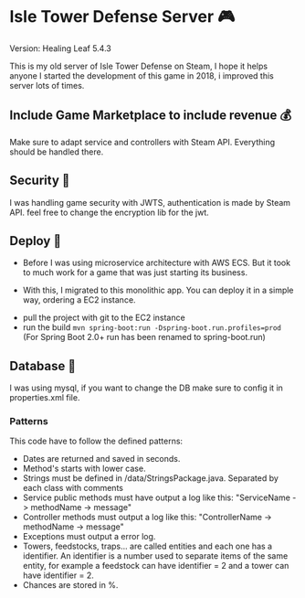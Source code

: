 # Isle Tower Defense Server 🎮

Version: Healing Leaf 5.4.3 

This is my old server of Isle Tower Defense on Steam, I hope it helps anyone
I started the development of this game in 2018, i improved this server lots of times.

## Include Game Marketplace to include revenue 💰
Make sure to adapt service and controllers with Steam API. Everything should be handled there.

## Security 🔑
I was handling game security with JWTS, authentication is made by Steam API. feel free to change the encryption lib for the jwt.

## Deploy 📜
- Before I was using microservice architecture with AWS ECS. But it took to much work for a game that was just starting its business.

- With this, I migrated to this monolithic app. You can deploy it in a simple way, ordering a EC2 instance.
* pull the project with git to the EC2 instance
* run the build `mvn spring-boot:run -Dspring-boot.run.profiles=prod` (For Spring Boot 2.0+ run has been renamed to spring-boot.run)


## Database 💾
I was using mysql, if you want to change the DB make sure to config it in properties.xml file.

### Patterns
This code have to follow the defined patterns:

* Dates are returned and saved in seconds.
* Method's starts with lower case.
* Strings must be defined in /data/StringsPackage.java. Separated by each class with comments
* Service public methods must have output a log like this: "ServiceName -> methodName -> message"
* Controller methods must output a log like this: "ControllerName -> methodName -> message"
* Exceptions must output a error log.
* Towers, feedstocks, traps... are called entities and each one has a identifier. An identifier is a number used to separate items of the same entity,
for example a feedstock can have identifier = 2 and a tower can have identifier = 2.
* Chances are stored in %.
